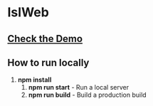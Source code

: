# IslWeb

## [Check the Demo](pierreyvesflamand.github.io/IslWeb/build)

## How to run locally

1. **npm install**
    1. **npm run start** - Run a local server
    2. **npm run build** - Build a production build
